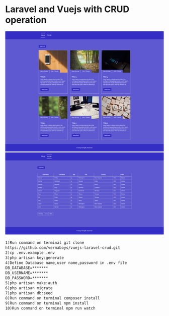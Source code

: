 # Laravel and Vuejs with CRUD operation

<img src="public/images/blog.png">

<img src="public/images/table.png">

```
1)Run command on terminal git clone https://github.com/vermaboys/vuejs-laravel-crud.git
2)cp .env.example .env
3)php artisan key:generate
4)Define Database name,user name,password in .env file
DB_DATABASE=*******
DB_USERNAME=*******
DB_PASSWORD=*******
5)php artisan make:auth
6)php artisan migrate
7)php artisan db:seed
8)Run command on terminal composer install
9)Run command on terminal npm install
10)Run command on terminal npm run watch
```

